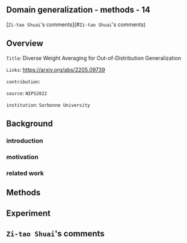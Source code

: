 ## Domain generalization - methods - 14

[`Zi-tao Shuai`'s comments](#`Zi-tao Shuai`'s comments)

## Overview

`Title`:  Diverse Weight Averaging for Out-of-Distribution Generalization

`Links`: https://arxiv.org/abs/2205.09739

`contribution`: 

`source`: `NIPS2022`

`institution`: `Sorbonne University`

## Background

### introduction



### motivation



### related work





## Methods







## Experiment



## `Zi-tao Shuai`'s comments



